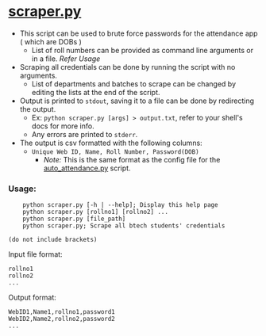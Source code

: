 # [scraper.py](./scraper.py)

- This script can be used to brute force passwords for the attendance app ( which are DOBs )
    - List of roll numbers can be provided as command line arguments or in a file. *Refer Usage*
- Scraping all credentials can be done by running the script with no arguments.
    - List of departments and batches to scrape can be changed by editing the lists at the end of the script.
- Output is printed to `stdout`, saving it to a file can be done by redirecting the output.
    - Ex: `python scraper.py [args] > output.txt`, refer to your shell's docs for more info.
    - Any errors are printed to `stderr`.
- The output is csv formatted with the following columns:
    - `Unique Web ID, Name, Roll Number, Password(DOB)`
        - *Note:* This is the same format as the config file for the [auto_attendance.py](../auto_attendance/auto_attendance.py) script.

### Usage: 
```
    python scraper.py [-h | --help]; Display this help page
    python scraper.py [rollno1] [rollno2] ...
    python scraper.py [file_path]
    python scraper.py; Scrape all btech students' credentials

(do not include brackets)
```
Input file format:
```
rollno1
rollno2
...
```
Output format:
```
WebID1,Name1,rollno1,password1
WebID2,Name2,rollno2,password2
...
```